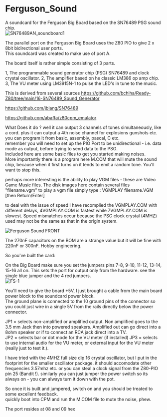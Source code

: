 # Ferguson_Sound
A soundcard for the Ferguson Big Board based on the SN76489 PSG sound chip.   
![SN76489AN_soundboard1](https://github.com/user-attachments/assets/5053c796-8be4-4c9b-b8f4-1175f97176e0)

The parallel port on the Ferguson Big Board uses the Z80 PIO to give 2 x 8bit bidirectional user ports.  
This soundcard was created to make use of port A. 

The board itself is rather simple consisting of 3 parts. 

1, The programmable sound generator chip (PSG) SN76489 and clock crystal oscillator. 
2, The amplifier based on he classic LM386 op amp chip. 
3, The VU meter using LM3915N-1 to pulse the LED's in tune to the music.  

This is derived from several sources 
https://github.com/bchiha/Ready-Z80/tree/main/16-SN76489_Sound_Generator 

https://github.com/jblang/SN76489

https://github.com/abaffa/z80cpm_emulator

What Does it do ? 
well it can output 3 channels of tones simultaneously, like a cord.  plus it can output a 4th noise channel for explosions gunshots etc. 
you can program it from basic, assembly, pascal, C etc.  
remember you will need to set up the PIO Port to be unidirectional - i.e. data mode as output, before trying to send data to the PSG.  
Included here are some basic files to get you started making noises.  
More importantly there is a program here M.COM that will mute the sound chip, because when it first turns on it tends to emit a random tone.  You'll want to stop this.

perhaps more interesting is the ability to play VGM files - these are Video Game Music files. 
The disk images here contain several files "filename.vgm" to play a vgm file simply type : 
VGMPLAY filename.VGM  [then Return/Enter]

to deal with the issue of speed I have recomplied the VGMPLAY.COM with different delays, 4VGMPLAY.COM is fastest while 7VGMPLAY.COM is slowest.
Speed mismatches occur because the PSG clock crystal (4MHZ) used may not be the same as that in the origin system.   

![Ferguson Sound FRONT](https://github.com/user-attachments/assets/09cd5240-40b9-423a-947e-0404da7a5da0)


The 270nF capacitors on the BOM are a strange value but it will be fine with 220nF or 300nF.  Hobby engineering. 

So you've built the card: 

On the Big Board make sure you set the jumpers pins 7-8, 9-10, 11-12, 13-14, 15-16 all on.  This sets the port for output only from the hardware.
see the single blue jumper and the 4 red jumpers.  
![FS-1](https://github.com/user-attachments/assets/c3136a83-06ee-40ab-99eb-81af4cd1815d)

You'll need to give the board +5V, I just brought a cable from the main board power block to the soundcard power block.  
The ground plane is connected to the 10 ground pins of the connector so you could just wire in a single 5V from the rails directly below the power connector.

JP1 = selects non-amplified or amplified output.  Non amplified goes to the 3.5 mm Jack then into powered speakers.   Amplified out can go direct into a 8ohm speaker or if to connect an RCA jack direct into a TV.   
JP2 = selects bar or dot mode for the VU meter (if installed) 
JP3 = selects to use internal audio for the VU meter, or external input for the VU meter (really just to test it.).    

I have tried with the 4MHZ full size dip 16 crystal oscillator, but I put in the footprint for the smaller oscillator package.  it should accomodate other frequencies 3.57mhz etc.  or you can steal a clock signal from the Z80-PIO pin 25 (Bandit !). 
similarly you can just jumper the power switch so its always on - you can always turn it down with the pot.       

So once it is built and jumpered, switch on and you should be treated to some excellent feedback.  
quickly boot into CPM and run the M.COM file to mute the noise, phew. 

The port resides at 08 and 09 hex 


